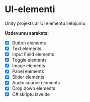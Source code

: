 # UI-elementi
Unity projekts ar UI elementu lietojumu

**Uzdevumu saraksts:**
- [x] Button elements
- [x] Text elements
- [x] Input Field elements
- [x] Toggle elements
- [x] Image elements
- [x] Panel elements
- [x] Slider elements
- [x] Audio source elements
- [x] Drop down elements
- [x] C# skriptu izveide
